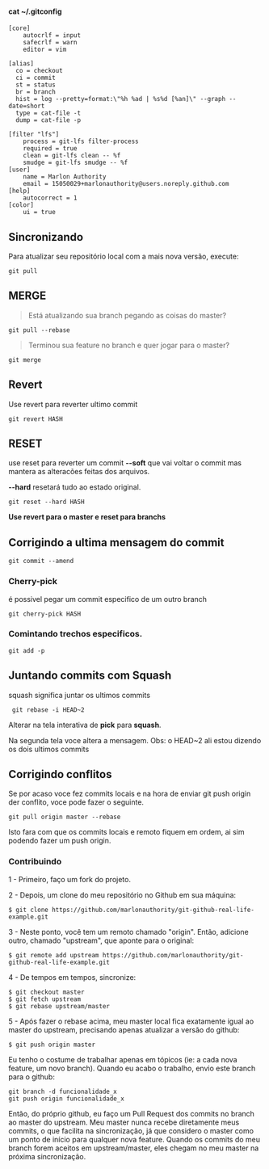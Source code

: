 #### cat ~/.gitconfig

```
[core]
	autocrlf = input
	safecrlf = warn
	editor = vim

[alias]
  co = checkout
  ci = commit
  st = status
  br = branch
  hist = log --pretty=format:\"%h %ad | %s%d [%an]\" --graph --date=short
  type = cat-file -t
  dump = cat-file -p

[filter "lfs"]
	process = git-lfs filter-process
	required = true
	clean = git-lfs clean -- %f
	smudge = git-lfs smudge -- %f
[user]
	name = Marlon Authority
	email = 15050029+marlonauthority@users.noreply.github.com
[help]
	autocorrect = 1
[color]
	ui = true

```

## Sincronizando 
Para atualizar seu repositório local com a mais nova versão, execute:
```
git pull
```

## MERGE
> Está atualizando sua branch pegando as coisas do master?
```
git pull --rebase
```
> Terminou sua feature no branch e quer jogar para o master?
```
git merge 
```


## Revert
Use revert para reverter ultimo commit
```
git revert HASH
```

## RESET
use reset para reverter um commit
__--soft__ que vai voltar o commit mas mantera as alteracões feitas dos arquivos.

__--hard__ resetará tudo ao estado original.

```
git reset --hard HASH
```

__Use revert para o master e reset para branchs__ 


## Corrigindo a ultima mensagem do commit
```
git commit --amend
```

### Cherry-pick
é possivel pegar um commit especifico de um outro branch
```
git cherry-pick HASH
```

### Comintando trechos especificos.
```
git add -p
```


## Juntando commits com Squash
squash significa juntar os ultimos commits
```
 git rebase -i HEAD~2
```
Alterar na tela interativa de **pick** para **squash**.

Na segunda tela voce altera a mensagem.
Obs: o HEAD~2 ali estou dizendo os dois ultimos commits


## Corrigindo conflitos
Se por acaso voce fez commits locais e na hora de enviar git push origin der conflito, voce pode fazer o seguinte.
```
git pull origin master --rebase
```
Isto fara com que os commits locais e remoto fiquem em ordem, ai sim podendo fazer um push origin.


### Contribuindo 
1 - Primeiro, faço um fork do projeto.

2 - Depois, um clone do meu repositório no Github em sua máquina:


```
$ git clone https://github.com/marlonauthority/git-github-real-life-example.git

```

3 - Neste ponto, você tem um remoto chamado "origin". Então, adicione outro, chamado "upstream", que aponte para o original:
```
$ git remote add upstream https://github.com/marlonauthority/git-github-real-life-example.git
```

4 - De tempos em tempos, sincronize:
```
$ git checkout master
$ git fetch upstream
$ git rebase upstream/master
```

5 - Após fazer o rebase acima, meu master local fica exatamente igual ao master do upstream, precisando apenas atualizar a versão do github:
```
$ git push origin master
```

Eu tenho o costume de trabalhar apenas em tópicos (ie: a cada nova feature, um novo branch). Quando eu acabo o trabalho, envio este branch para o github:
```
git branch -d funcionalidade_x
git push origin funcionalidade_x
```

Então, do próprio github, eu faço um Pull Request dos commits no branch ao master do upstream. Meu master nunca recebe diretamente meus commits, o que facilita na sincronização, já que considero o master como um ponto de início para qualquer nova feature. Quando os commits do meu branch forem aceitos em upstream/master, eles chegam no meu master na próxima sincronização.


